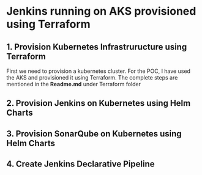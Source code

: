 # Jenkins running on AKS provisioned using Terraform

## 1. Provision Kubernetes Infrastruructure using Terraform
First we need to provision a kubernetes cluster. For the POC, I have used the AKS and provisioned it using Terraform. The complete steps are mentioned in the **Readme.md** under Terraform folder

## 2. Provision Jenkins on Kubernetes using Helm Charts

## 3. Provision SonarQube on Kubernetes using Helm Charts

## 4. Create Jenkins Declarative Pipeline
